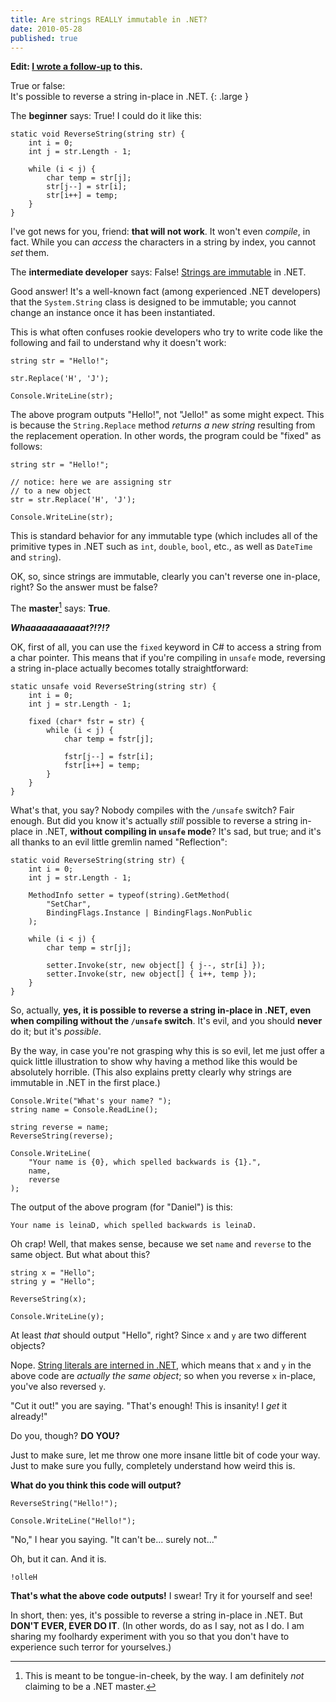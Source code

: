 ```yaml
---
title: Are strings REALLY immutable in .NET?
date: 2010-05-28
published: true
---
```


**Edit: [I wrote a follow-up](/posts/string-manipulation-in-net-epilogue.html) to this.**

True or false:  
It's possible to reverse a string in-place in .NET.
{: .large }

The **beginner** says: True! I could do it like this:

~~~{: lang=csharp }
static void ReverseString(string str) {
    int i = 0;
    int j = str.Length - 1;
    
    while (i < j) {
        char temp = str[j];
        str[j--] = str[i];
        str[i++] = temp;
    }
}
~~~

I've got news for you, friend: **that will not work**. It won't even *compile*, in fact. While you can *access* the characters in a string by index, you cannot *set* them.

The **intermediate developer** says: False! [Strings are immutable](http://msdn.microsoft.com/en-us/library/system.string.aspx#remarksToggle) in .NET.

Good answer! It's a well-known fact (among experienced .NET developers) that the `System.String` class is designed to be immutable; you cannot change an instance once it has been instantiated.

This is what often confuses rookie developers who try to write code like the following and fail to understand why it doesn't work:

~~~{: lang=csharp }
string str = "Hello!";

str.Replace('H', 'J');

Console.WriteLine(str);
~~~

The above program outputs "Hello!", not "Jello!" as some might expect. This is because the `String.Replace` method *returns a new string* resulting from the replacement operation. In other words, the program could be "fixed" as follows:

~~~{: lang=csharp }
string str = "Hello!";

// notice: here we are assigning str
// to a new object
str = str.Replace('H', 'J');

Console.WriteLine(str);
~~~

This is standard behavior for any immutable type (which includes all of the primitive types in .NET such as `int`, `double`, `bool`, etc., as well as `DateTime` and `string`).

OK, so, since strings are immutable, clearly you can't reverse one in-place, right? So the answer must be false?

The **master**[^master] says: **True**.

<strong><em>Whaaaaaaaaaaat?!?!?</em></strong>

OK, first of all, you can use the `fixed` keyword in C# to access a string from a char pointer. This means that if you're compiling in `unsafe` mode, reversing a string in-place actually becomes totally straightforward:

~~~{: lang=csharp }
static unsafe void ReverseString(string str) {
    int i = 0;
    int j = str.Length - 1;

    fixed (char* fstr = str) {
        while (i < j) {
            char temp = fstr[j];

            fstr[j--] = fstr[i];
            fstr[i++] = temp;
        }
    }
}
~~~

What's that, you say? Nobody compiles with the `/unsafe` switch? Fair enough. But did you know it's actually *still* possible to reverse a string in-place in .NET, **without compiling in `unsafe` mode**? It's sad, but true; and it's all thanks to an evil little gremlin named "Reflection":

~~~{: lang=csharp }
static void ReverseString(string str) {
    int i = 0;
    int j = str.Length - 1;

    MethodInfo setter = typeof(string).GetMethod(
        "SetChar",
        BindingFlags.Instance | BindingFlags.NonPublic
    );

    while (i < j) {
        char temp = str[j];

        setter.Invoke(str, new object[] { j--, str[i] });
        setter.Invoke(str, new object[] { i++, temp });
    }
}
~~~

So, actually, **yes, it is possible to reverse a string in-place in .NET, even when compiling without the `/unsafe` switch**. It's evil, and you should **never** do it; but it's *possible*.

By the way, in case you're not grasping why this is so evil, let me just offer a quick little illustration to show why having a method like this would be absolutely horrible. (This also explains pretty clearly why strings are immutable in .NET in the first place.)

~~~{: lang=csharp }
Console.Write("What's your name? ");
string name = Console.ReadLine();

string reverse = name;
ReverseString(reverse);

Console.WriteLine(
    "Your name is {0}, which spelled backwards is {1}.",
    name,
    reverse
);
~~~

The output of the above program (for "Daniel") is this:

    Your name is leinaD, which spelled backwards is leinaD.

Oh crap! Well, that makes sense, because we set `name` and `reverse` to the same object. But what about this?

~~~{: lang=csharp }
string x = "Hello";
string y = "Hello";

ReverseString(x);

Console.WriteLine(y);
~~~

At least *that* should output "Hello", right? Since `x` and `y` are two different objects?

Nope. [String literals are interned in .NET](http://msdn.microsoft.com/en-us/library/system.string.intern.aspx), which means that `x` and `y` in the above code are *actually the same object*; so when you reverse `x` in-place, you've also reversed `y`.

"Cut it out!" you are saying. "That's enough! This is insanity! I *get* it already!"

Do you, though? **DO YOU?**

Just to make sure, let me throw one more insane little bit of code your way. Just to make sure you fully, completely understand how weird this is.

**What do you think this code will output?**

~~~{: lang=csharp }
ReverseString("Hello!");

Console.WriteLine("Hello!");
~~~

"No," I hear you saying. "It can't be... surely not..."

Oh, but it can. And it is.

    !olleH

**That's what the above code outputs!** I swear! Try it for yourself and see!

In short, then: yes, it's possible to reverse a string in-place in .NET. But **DON'T EVER, EVER DO IT**. (In other words, do as I say, not as I do. I am sharing my foolhardy experiment with you so that you don't have to experience such terror for yourselves.)

[^master]: This is meant to be tongue-in-cheek, by the way. I am definitely *not* claiming to be a .NET master.
